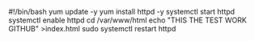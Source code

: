 #!/bin/bash
yum update -y
yum install httpd -y
systemctl start httpd
systemctl enable httpd
cd /var/www/html
echo "THIS THE TEST WORK GITHUB" >index.html
sudo systemctl restart httpd
